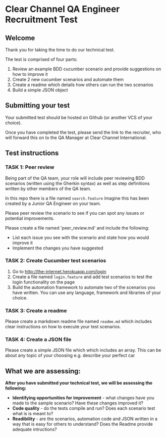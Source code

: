 # Clear Channel QA Engineer Recruitment Test

## Welcome
Thank you for taking the time to do our technical test. 

The test is comprised of four parts:
1. Review an example BDD cucumber scenario and provide suggestions on how to improve it
2. Create 2 new cucumber scenarios and automate them
3. Create a readme which details how others can run the two scenarios
4. Build a simple JSON object 

## Submitting your test

Your submitted test should be hosted on Github (or another VCS of your choice).

Once you have completed the test, please send the link to the recruiter, who will forward this on to the QA Manager at Clear Channel International.

## Test instructions

### TASK 1: Peer review

Being part of the QA team, your role will include peer reviewing BDD scenarios (written using the Gherkin syntax) as well as step definitions written by other members of the QA team. 

In this repo there is a file named ``search.feature`` Imagine this has been created by a Junior QA Engineer on your team. 

Please peer review the scenario to see if you can spot any issues or potential improvements. 

Please create a file named 'peer_review.md' and include the following:
* List each issue you see with the scenario and state how you would improve it
* Implement the changes you have suggested

### TASK 2: Create Cucumber test scenarios

1. Go to http://the-internet.herokuapp.com/login
2. Create a file named ``login.feature`` and add test scenarios to test the login functionality on the page
3. Build the automation framework to automate two of the scenarios you have written. 
You can use any language, framework and libraries of your choice. 

### TASK 3: Create a readme

Please create a markdown readme file named ``readme.md`` which includes clear instructions on how to execute your test scenarios. 

### TASK 4: Create a JSON file
Please create a simple JSON file which which includes an array. This can be about any topic of your choosing e.g. describe your perfect car

## What we are assessing:

**After you have submitted your technical test, we will be assessing the following:**

* **Identifying opportunities for improvement** - what changes have you made to the sample scenario? Have these changes improved it? 
* **Code quality** - do the tests compile and run? Does each scenario test what is is meant to? 
* **Readibility** - are the scenarios, automation code and JSON written in a way that is easy for others to understand? Does the Readme provide adequate intructions?
